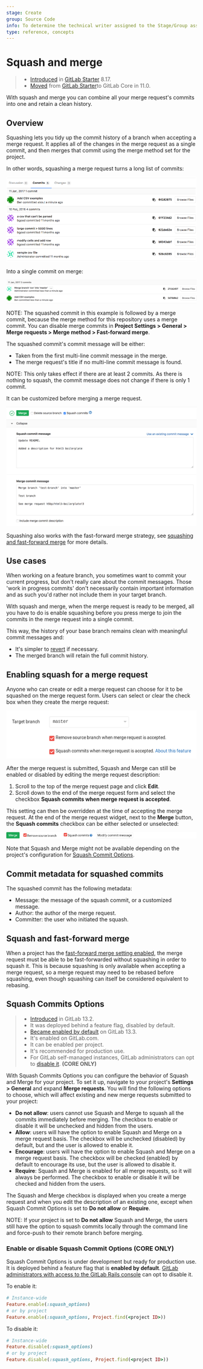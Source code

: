 ```yaml
---
stage: Create
group: Source Code
info: To determine the technical writer assigned to the Stage/Group associated with this page, see https://about.gitlab.com/handbook/engineering/ux/technical-writing/#assignments
type: reference, concepts
---
```


# Squash and merge

> - [Introduced](https://gitlab.com/gitlab-org/gitlab/-/merge_requests/1024) in [GitLab Starter](https://about.gitlab.com/pricing/) 8.17.
> - [Moved](https://gitlab.com/gitlab-org/gitlab-foss/-/merge_requests/18956) from [GitLab Starter](https://about.gitlab.com/pricing/)to GitLab Core in 11.0.

With squash and merge you can combine all your merge request's commits into one
and retain a clean history.

## Overview

Squashing lets you tidy up the commit history of a branch when accepting a merge
request. It applies all of the changes in the merge request as a single commit,
and then merges that commit using the merge method set for the project.

In other words, squashing a merge request turns a long list of commits:

![List of commits from a merge request](img/squash_mr_commits.png)

Into a single commit on merge:

![A squashed commit followed by a merge commit](img/squash_squashed_commit.png)

NOTE:
The squashed commit in this example is followed by a merge commit, because the merge method for this repository uses a merge commit. You can disable merge commits in
**Project Settings > General > Merge requests > Merge method > Fast-forward merge**.

The squashed commit's commit message will be either:

- Taken from the first multi-line commit message in the merge.
- The merge request's title if no multi-line commit message is found.

NOTE:
This only takes effect if there are at least 2 commits. As there is nothing to squash, the commit message does not change if there is only 1 commit.

It can be customized before merging a merge request.

![A squash commit message editor](img/squash_mr_message.png)

Squashing also works with the fast-forward merge strategy, see [squashing and fast-forward merge](#squash-and-fast-forward-merge) for more details.

## Use cases

When working on a feature branch, you sometimes want to commit your current
progress, but don't really care about the commit messages. Those 'work in
progress commits' don't necessarily contain important information and as such
you'd rather not include them in your target branch.

With squash and merge, when the merge request is ready to be merged,
all you have to do is enable squashing before you press merge to join
the commits in the merge request into a single commit.

This way, the history of your base branch remains clean with
meaningful commit messages and:

- It's simpler to [revert](revert_changes.md) if necessary.
- The merged branch will retain the full commit history.

## Enabling squash for a merge request

Anyone who can create or edit a merge request can choose for it to be squashed
on the merge request form. Users can select or clear the check box when they
create the merge request:

![Squash commits checkbox on edit form](img/squash_edit_form.png)

After the merge request is submitted, Squash and Merge can still be enabled or disabled
by editing the merge request description:

1. Scroll to the top of the merge request page and click **Edit**.
1. Scroll down to the end of the merge request form and select the checkbox
**Squash commits when merge request is accepted**.

This setting can then be overridden at the time of accepting the merge request.
At the end of the merge request widget, next to the **Merge** button, the **Squash commits** checkbox
can be either selected or unselected:

![Squash commits checkbox on accept merge request form](img/squash_mr_widget.png)

Note that Squash and Merge might not be available depending on the project's configuration
for [Squash Commit Options](#squash-commits-options).

## Commit metadata for squashed commits

The squashed commit has the following metadata:

- Message: the message of the squash commit, or a customized message.
- Author: the author of the merge request.
- Committer: the user who initiated the squash.

## Squash and fast-forward merge

When a project has the [fast-forward merge setting enabled](fast_forward_merge.md#enabling-fast-forward-merges), the merge
request must be able to be fast-forwarded without squashing in order to squash
it. This is because squashing is only available when accepting a merge request,
so a merge request may need to be rebased before squashing, even though
squashing can itself be considered equivalent to rebasing.

## Squash Commits Options

> - [Introduced](https://gitlab.com/gitlab-org/gitlab/-/issues/17613) in GitLab 13.2.
> - It was deployed behind a feature flag, disabled by default.
> - [Became enabled by default](https://gitlab.com/gitlab-org/gitlab/-/merge_requests/39382) on GitLab 13.3.
> - It's enabled on GitLab.com.
> - It can be enabled per project.
> - It's recommended for production use.
> - For GitLab self-managed instances, GitLab administrators can opt to [disable it](#enable-or-disable-squash-commit-options). **(CORE ONLY)**

With Squash Commits Options you can configure the behavior of Squash and Merge for your project.
To set it up, navigate to your project's **Settings > General** and expand **Merge requests**.
You will find the following options to choose, which will affect existing and new merge requests
submitted to your project:

- **Do not allow**: users cannot use Squash and Merge to squash all the commits immediately before
  merging. The checkbox to enable or disable it will be unchecked and hidden from the users.
- **Allow**: users will have the option to enable Squash and Merge on a merge request basis.
  The checkbox will be unchecked (disabled) by default, but and the user is allowed to enable it.
- **Encourage**: users will have the option to enable Squash and Merge on a merge request basis.
  The checkbox will be checked (enabled) by default to encourage its use, but the user is allowed to
  disable it.
- **Require**: Squash and Merge is enabled for all merge requests, so it will always be performed.
  The checkbox to enable or disable it will be checked and hidden from the users.

The Squash and Merge checkbox is displayed when you create a merge request and when you edit the description of an existing one, except when Squash Commit Options is set to **Do not allow** or **Require**.

NOTE:
If your project is set to **Do not allow** Squash and Merge, the users still have the option to
squash commits locally through the command line and force-push to their remote branch before merging.

### Enable or disable Squash Commit Options **(CORE ONLY)**

Squash Commit Options is under development but ready for production use. It is
deployed behind a feature flag that is **enabled by default**.
[GitLab administrators with access to the GitLab Rails console](../../../administration/feature_flags.md)
can opt to disable it.

To enable it:

```ruby
# Instance-wide
Feature.enable(:squash_options)
# or by project
Feature.enable(:squash_options, Project.find(<project ID>))
```

To disable it:

```ruby
# Instance-wide
Feature.disable(:squash_options)
# or by project
Feature.disable(:squash_options, Project.find(<project ID>))
```

<!-- ## Troubleshooting

Include any troubleshooting steps that you can foresee. If you know beforehand what issues
one might have when setting this up, or when something is changed, or on upgrading, it's
important to describe those, too. Think of things that may go wrong and include them here.
This is important to minimize requests for support, and to avoid doc comments with
questions that you know someone might ask.

Each scenario can be a third-level heading, e.g. `### Getting error message X`.
If you have none to add when creating a doc, leave this section in place
but commented out to help encourage others to add to it in the future. -->
